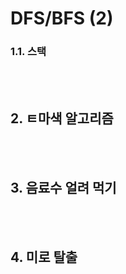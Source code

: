 # DFS/BFS (2)

### 1.1. 스택

<br><br>

## 2. ㅌ마색 알고리즘

<br><br>

## 3. 음료수 얼려 먹기

<br><br>

## 4. 미로 탈출

